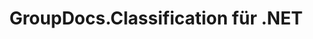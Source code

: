 ---
title: GroupDocs.Classification für .NET
type: docs
weight: 10
url: /de/net/
description: GroupDocs.Classification für .NET-API-Referenzen enthalten Beispiele, Codeausschnitte und API-Dokumentation. Es stellt Namespaces, Klassen, Schnittstellen und andere API-Details bereit.
is_root: true
---